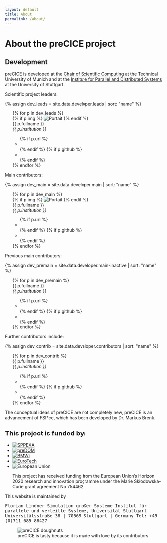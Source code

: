 ```yaml
---
layout: default
title: About
permalink: /about/
---
```


# About the preCICE project

## Development

preCICE is developed at the [Chair of Scientific Computing](http://www5.in.tum.de/wiki/index.php/Home) at the Technical University of Munich and at the [Institute for Parallel and Distributed Systems](http://www.ipvs.uni-stuttgart.de/) at the University of Stuttgart.

Scientific project leaders:

{% assign dev_leads = site.data.developer.leads | sort: "name" %}
<ul class="devlist">
  {% for p in dev_leads %}
  <li{% if forloop.first %} class="devlist-first"{% endif %}>
    <div class="devlist-img">
      {% if p.img %}
      <img src="{{site.static_files | where: "basename", p.img | map: "path"}}" alt="Portait">
      {% endif %}
    </div>
    <div class="devlist-left">
      {{ p.fullname }}<br/>
      <i>{{ p.institution }}</i>
    </div>
    <ul class="devlist-right">
      {% if p.url %}<li><a href="{{ p.url }}" alt="See the institutional website"><i class="fas fa-university"></i></a></li>{% endif %}
      {% if p.github %}<li><a href="https://github.com/{{ p.github }}" alt="See the Github profile"><i class="fab fa-github"></i></a></li>{% endif %}
    </ul>
  </li>
  {% endfor %}
</ul>

Main contributors:

{% assign dev_main = site.data.developer.main | sort: "name" %}
<ul class="devlist">
  {% for p in dev_main %}
  <li{% if forloop.first %} class="devlist-first"{% endif %}>
    <div class="devlist-img">
      {% if p.img %}
      <img src="{{site.static_files | where: "basename", p.img | map: "path"}}" alt="Portait">
      {% endif %}
    </div>
    <div class="devlist-left">
      {{ p.fullname }}<br/>
      <i>{{ p.institution }}</i>
    </div>
    <ul class="devlist-right">
      {% if p.url %}<li><a href="{{ p.url }}" alt="See the institutional website"><i class="fas fa-university"></i></a></li>{% endif %}
      {% if p.github %}<li><a href="https://github.com/{{ p.github }}" alt="See the Github profile"><i class="fab fa-github"></i></a></li>{% endif %}
    </ul>
  </li>
  {% endfor %}
</ul>

Previous main contributors:

{% assign dev_premain = site.data.developer.main-inactive | sort: "name" %}
<ul class="devlist">
  {% for p in dev_premain %}
  <li{% if forloop.first %} class="devlist-first"{% endif %}>
    <div class="devlist-left">
      {{ p.fullname }}<br/>
      <i>{{ p.institution }}</i>
    </div>
    <ul class="devlist-right">
      {% if p.url %}<li><a href="{{ p.url }}" alt="See the institutional website"><i class="fas fa-university"></i></a></li>{% endif %}
      {% if p.github %}<li><a href="https://github.com/{{ p.github }}" alt="See the Github profile"><i class="fab fa-github"></i></a></li>{% endif %}
    </ul>
  </li>
  {% endfor %}
</ul>

Further contributors include:

{% assign dev_contrib = site.data.developer.contributors | sort: "name" %}
<ul class="devlist">
  {% for p in dev_contrib %}
  <li{% if forloop.first %} class="devlist-first"{% endif %}>
    <div class="devlist-left">
      {{ p.fullname }}<br/>
      <i>{{ p.institution }}</i>
    </div>
    <ul class="devlist-right">
      {% if p.url %}<li><a href="{{ p.url }}" alt="See the institutional website"><i class="fas fa-university"></i></a></li>{% endif %}
      {% if p.github %}<li><a href="https://github.com/{{ p.github }}" alt="See the Github profile"><i class="fab fa-github"></i></a></li>{% endif %}
    </ul>
  </li>
  {% endfor %}
</ul>

The conceptual ideas of preCICE are not completely new, preCICE is an advancement of FSI*ce, which has been developed by Dr. Markus Brenk.


## This project is funded by:

<ul class="funding">
  <li><a target="_blank" href="http://www.sppexa.de/"><img src="../assets/funding/sppexa.jpg" alt="SPPEXA"></a></li>
  <li><a target="_blank" href="http://gepris.dfg.de/gepris/projekt/391150578"><img src="../assets/funding/dfg.jpg" alt="preDOM"></a></li>
  <li><a target="_blank" href=""><img src="../assets/funding/bmwi.png" alt="BMWi"></a></li>
  <li>
    <a target="_blank" href="http://postdoc.eurotech-universities.eu/"><img src="../assets/funding/eurotech.jpeg" alt="EuroTech"></a>
  </li>
  <li>
    <img src="../assets/funding/eu.png" alt="European Union">
    <p>This project has received funding from the European Union’s Horizon 2020 research and innovation programme under the Marie Skłodowska-Curie grant agreement No 754462</p>
  </li>
</ul>

This website is maintained by

<tt>
Florian Lindner  
Simulation großer Systeme  
Institut für parallele und verteilte Systeme, Universität Stuttgart  
Universitätsstraße 38 | 70569 Stuttgart | Germany  
Tel: +49 (0)711 685 88427
</tt>

<figure>
    <img src="../assets/doughnuts.JPG" alt="preCICE doughnuts" style="max-width:100%" >
    <figcaption>preCICE is tasty because it is made with love by its contributors</figcaption>
</figure>
